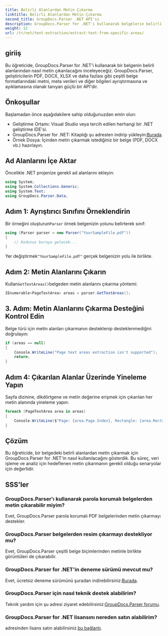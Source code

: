 ```yaml
---
title: Belirli Alanlardan Metin Çıkarma
linktitle: Belirli Alanlardan Metin Çıkarma
second_title: GroupDocs.Parser .NET API'si
description: GroupDocs.Parser for .NET'i kullanarak belgelerin belirli alanlarından metin çıkarmayı öğrenin. Kolay adım adım kılavuz.
weight: 12
url: /tr/net/text-extraction/extract-text-from-specific-areas/
---
```

## giriiş
Bu öğreticide, GroupDocs.Parser for .NET'i kullanarak bir belgenin belirli alanlarından nasıl metin çıkarılacağını inceleyeceğiz. GroupDocs.Parser, geliştiricilerin PDF, DOCX, XLSX ve daha fazlası gibi çeşitli belge formatlarındaki metni, meta verileri ve diğer bilgileri ayrıştırmasına ve ayıklamasına olanak tanıyan güçlü bir API'dir.
## Önkoşullar
Başlamadan önce aşağıdakilere sahip olduğunuzdan emin olun:
- Geliştirme Ortamı: Visual Studio veya tercih edilen herhangi bir .NET geliştirme IDE'si.
-  GroupDocs.Parser for .NET: Kitaplığı şu adresten indirip yükleyin:[Burada](https://releases.groupdocs.com/parser/net/).
- Örnek Dosya: İçinden metin çıkarmak istediğiniz bir belge (PDF, DOCX vb.) hazırlayın.

## Ad Alanlarını İçe Aktar
Öncelikle .NET projenize gerekli ad alanlarını ekleyin:
```csharp
using System;
using System.Collections.Generic;
using System.Text;
using GroupDocs.Parser.Data;
```
## Adım 1: Ayrıştırıcı Sınıfını Örneklendirin
 Bir örneğini oluşturun`Parser` örnek belgenizin yolunu belirterek sınıf:
```csharp
using (Parser parser = new Parser("YourSampleFile.pdf"))
{
    // Kodunuz buraya gelecek...
}
```
 Yer değiştirmek`"YourSampleFile.pdf"` gerçek belgenizin yolu ile birlikte.
## Adım 2: Metin Alanlarını Çıkarın
 Kullan`GetTextAreas()`belgeden metin alanlarını çıkarma yöntemi:
```csharp
IEnumerable<PageTextArea> areas = parser.GetTextAreas();
```
## 3. Adım: Metin Alanlarını Çıkarma Desteğini Kontrol Edin
Belge türü için metin alanları çıkarmanın desteklenip desteklenmediğini doğrulayın:
```csharp
if (areas == null)
{
    Console.WriteLine("Page text areas extraction isn't supported");
    return;
}
```
## Adım 4: Çıkarılan Alanlar Üzerinde Yineleme Yapın
Sayfa dizinine, dikdörtgene ve metin değerine erişmek için çıkarılan her metin alanında yineleme yapın:
```csharp
foreach (PageTextArea area in areas)
{
    Console.WriteLine($"Page: {area.Page.Index}, Rectangle: {area.Rectangle}, Text: {area.Text}");
}
```

## Çözüm
Bu öğreticide, bir belgedeki belirli alanlardan metin çıkarmak için GroupDocs.Parser for .NET'in nasıl kullanılacağını gösterdik. Bu süreç, veri işleme ve analiz için hedeflenen metin çıkarmanın gerekli olduğu senaryolar için değerlidir.

## SSS'ler
### GroupDocs.Parser'ı kullanarak parola korumalı belgelerden metin çıkarabilir miyim?
Evet, GroupDocs.Parser parola korumalı PDF belgelerinden metin çıkarmayı destekler.
### GroupDocs.Parser belgelerden resim çıkarmayı destekliyor mu?
Evet, GroupDocs.Parser çeşitli belge biçimlerinden metinle birlikte görüntüleri de çıkarabilir.
### GroupDocs.Parser for .NET'in deneme sürümü mevcut mu?
 Evet, ücretsiz deneme sürümünü şuradan indirebilirsiniz:[Burada](https://releases.groupdocs.com/).
### GroupDocs.Parser için nasıl teknik destek alabilirim?
 Teknik yardım için şu adresi ziyaret edebilirsiniz:[GroupDocs.Parser forumu](https://forum.groupdocs.com/c/parser/17).
### GroupDocs.Parser for .NET lisansını nereden satın alabilirim?
 adresinden lisans satın alabilirsiniz.[bu bağlantı](https://purchase.groupdocs.com/buy).